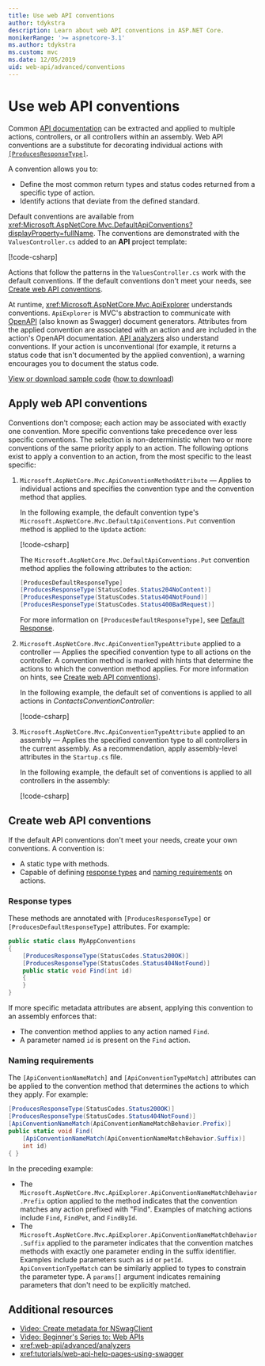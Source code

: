 ```yaml
---
title: Use web API conventions
author: tdykstra
description: Learn about web API conventions in ASP.NET Core.
monikerRange: '>= aspnetcore-3.1'
ms.author: tdykstra
ms.custom: mvc
ms.date: 12/05/2019
uid: web-api/advanced/conventions
---
```

# Use web API conventions

Common [API documentation](xref:tutorials/web-api-help-pages-using-swagger) can be extracted and applied to multiple actions, controllers, or all controllers within an assembly. Web API conventions are a substitute for decorating individual actions with [`[ProducesResponseType]`](xref:Microsoft.AspNetCore.Mvc.ProducesResponseTypeAttribute).

A convention allows you to:

* Define the most common return types and status codes returned from a specific type of action.
* Identify actions that deviate from the defined standard.

Default conventions are available from <xref:Microsoft.AspNetCore.Mvc.DefaultApiConventions?displayProperty=fullName>. The conventions are demonstrated with the `ValuesController.cs` added to an **API** project template:

[!code-csharp[](conventions/ValuesController.cs)]

Actions that follow the patterns in the `ValuesController.cs` work with the default conventions. If the default conventions don't meet your needs, see [Create web API conventions](#create-web-api-conventions).

At runtime, <xref:Microsoft.AspNetCore.Mvc.ApiExplorer> understands conventions. `ApiExplorer` is MVC's abstraction to communicate with [OpenAPI](https://www.openapis.org/) (also known as Swagger) document generators. Attributes from the applied convention are associated with an action and are included in the action's OpenAPI documentation. [API analyzers](xref:web-api/advanced/analyzers) also understand conventions. If your action is unconventional (for example, it returns a status code that isn't documented by the applied convention), a warning encourages you to document the status code.

[View or download sample code](https://github.com/dotnet/AspNetCore.Docs/tree/main/aspnetcore/web-api/advanced/conventions/sample) ([how to download](xref:fundamentals/index#how-to-download-a-sample))

## Apply web API conventions

Conventions don't compose; each action may be associated with exactly one convention. More specific conventions take precedence over less specific conventions. The selection is non-deterministic when two or more conventions of the same priority apply to an action. The following options exist to apply a convention to an action, from the most specific to the least specific:

1. `Microsoft.AspNetCore.Mvc.ApiConventionMethodAttribute` &mdash; Applies to individual actions and specifies the convention type and the convention method that applies.

    In the following example, the default convention type's `Microsoft.AspNetCore.Mvc.DefaultApiConventions.Put` convention method is applied to the `Update` action:

    [!code-csharp[](conventions/sample/Controllers/ContactsConventionController.cs?name=snippet_ApiConventionMethod&highlight=3)]

    The `Microsoft.AspNetCore.Mvc.DefaultApiConventions.Put` convention method applies the following attributes to the action:

    ```csharp
    [ProducesDefaultResponseType]
    [ProducesResponseType(StatusCodes.Status204NoContent)]
    [ProducesResponseType(StatusCodes.Status404NotFound)]
    [ProducesResponseType(StatusCodes.Status400BadRequest)]
    ```

    For more information on `[ProducesDefaultResponseType]`, see [Default Response](https://swagger.io/docs/specification/describing-responses/#default-response).

1. `Microsoft.AspNetCore.Mvc.ApiConventionTypeAttribute` applied to a controller &mdash; Applies the specified convention type to all actions on the controller. A convention method is marked with hints that determine the actions to which the convention method applies. For more information on hints, see [Create web API conventions](#create-web-api-conventions)).

    In the following example, the default set of conventions is applied to all actions in *ContactsConventionController*:

    [!code-csharp[](conventions/sample/Controllers/ContactsConventionController.cs?name=snippet_ApiConventionTypeAttribute&highlight=2)]

1. `Microsoft.AspNetCore.Mvc.ApiConventionTypeAttribute` applied to an assembly &mdash; Applies the specified convention type to all controllers in the current assembly. As a recommendation, apply assembly-level attributes in the `Startup.cs` file.

    In the following example, the default set of conventions is applied to all controllers in the assembly:

    [!code-csharp[](conventions/sample/Startup.cs?name=snippet_ApiConventionTypeAttribute&highlight=1)]

## Create web API conventions

If the default API conventions don't meet your needs, create your own conventions. A convention is:

* A static type with methods.
* Capable of defining [response types](#response-types) and [naming requirements](#naming-requirements) on actions.

### Response types

These methods are annotated with `[ProducesResponseType]` or `[ProducesDefaultResponseType]` attributes. For example:

```csharp
public static class MyAppConventions
{
    [ProducesResponseType(StatusCodes.Status200OK)]
    [ProducesResponseType(StatusCodes.Status404NotFound)]
    public static void Find(int id)
    {
    }
}
```

If more specific metadata attributes are absent, applying this convention to an assembly enforces that:

* The convention method applies to any action named `Find`.
* A parameter named `id` is present on the `Find` action.

### Naming requirements

The `[ApiConventionNameMatch]` and `[ApiConventionTypeMatch]` attributes can be applied to the convention method that determines the actions to which they apply. For example:

```csharp
[ProducesResponseType(StatusCodes.Status200OK)]
[ProducesResponseType(StatusCodes.Status404NotFound)]
[ApiConventionNameMatch(ApiConventionNameMatchBehavior.Prefix)]
public static void Find(
    [ApiConventionNameMatch(ApiConventionNameMatchBehavior.Suffix)]
    int id)
{ }
```

In the preceding example:

* The `Microsoft.AspNetCore.Mvc.ApiExplorer.ApiConventionNameMatchBehavior.Prefix` option applied to the method indicates that the convention matches any action prefixed with "Find". Examples of matching actions include `Find`, `FindPet`, and `FindById`.
* The `Microsoft.AspNetCore.Mvc.ApiExplorer.ApiConventionNameMatchBehavior.Suffix` applied to the parameter indicates that the convention matches methods with exactly one parameter ending in the suffix identifier. Examples include parameters such as `id` or `petId`. `ApiConventionTypeMatch` can be similarly applied to types to constrain the parameter type. A `params[]` argument indicates remaining parameters that don't need to be explicitly matched.

## Additional resources

* [Video: Create metadata for NSwagClient](/shows/beginners-series-to-web-apis/generating-api-clients-17-of-18--beginners-series-to-web-apis)
* [Video: Beginner's Series to: Web APIs](/shows/beginners-series-to-web-apis/)
* <xref:web-api/advanced/analyzers>
* <xref:tutorials/web-api-help-pages-using-swagger>
